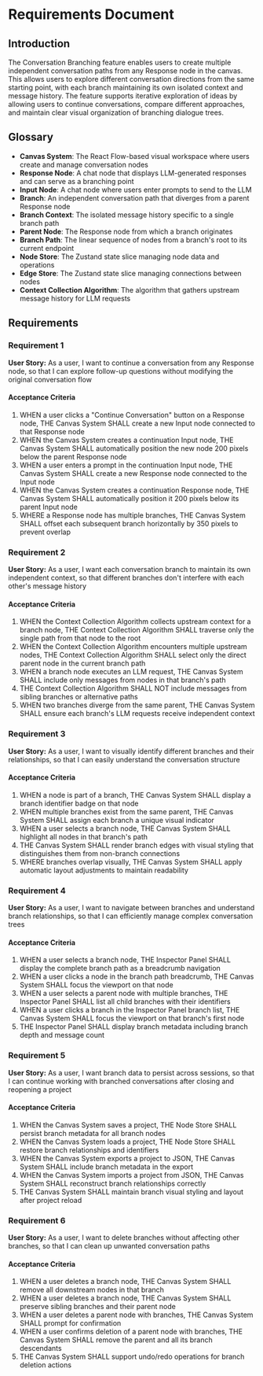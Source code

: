 # Requirements Document

## Introduction

The Conversation Branching feature enables users to create multiple independent conversation paths from any Response node in the canvas. This allows users to explore different conversation directions from the same starting point, with each branch maintaining its own isolated context and message history. The feature supports iterative exploration of ideas by allowing users to continue conversations, compare different approaches, and maintain clear visual organization of branching dialogue trees.

## Glossary

- **Canvas System**: The React Flow-based visual workspace where users create and manage conversation nodes
- **Response Node**: A chat node that displays LLM-generated responses and can serve as a branching point
- **Input Node**: A chat node where users enter prompts to send to the LLM
- **Branch**: An independent conversation path that diverges from a parent Response node
- **Branch Context**: The isolated message history specific to a single branch path
- **Parent Node**: The Response node from which a branch originates
- **Branch Path**: The linear sequence of nodes from a branch's root to its current endpoint
- **Node Store**: The Zustand state slice managing node data and operations
- **Edge Store**: The Zustand state slice managing connections between nodes
- **Context Collection Algorithm**: The algorithm that gathers upstream message history for LLM requests

## Requirements

### Requirement 1

**User Story:** As a user, I want to continue a conversation from any Response node, so that I can explore follow-up questions without modifying the original conversation flow

#### Acceptance Criteria

1. WHEN a user clicks a "Continue Conversation" button on a Response node, THE Canvas System SHALL create a new Input node connected to that Response node
2. WHEN the Canvas System creates a continuation Input node, THE Canvas System SHALL automatically position the new node 200 pixels below the parent Response node
3. WHEN a user enters a prompt in the continuation Input node, THE Canvas System SHALL create a new Response node connected to the Input node
4. WHEN the Canvas System creates a continuation Response node, THE Canvas System SHALL automatically position it 200 pixels below its parent Input node
5. WHERE a Response node has multiple branches, THE Canvas System SHALL offset each subsequent branch horizontally by 350 pixels to prevent overlap

### Requirement 2

**User Story:** As a user, I want each conversation branch to maintain its own independent context, so that different branches don't interfere with each other's message history

#### Acceptance Criteria

1. WHEN the Context Collection Algorithm collects upstream context for a branch node, THE Context Collection Algorithm SHALL traverse only the single path from that node to the root
2. WHEN the Context Collection Algorithm encounters multiple upstream nodes, THE Context Collection Algorithm SHALL select only the direct parent node in the current branch path
3. WHEN a branch node executes an LLM request, THE Canvas System SHALL include only messages from nodes in that branch's path
4. THE Context Collection Algorithm SHALL NOT include messages from sibling branches or alternative paths
5. WHEN two branches diverge from the same parent, THE Canvas System SHALL ensure each branch's LLM requests receive independent context

### Requirement 3

**User Story:** As a user, I want to visually identify different branches and their relationships, so that I can easily understand the conversation structure

#### Acceptance Criteria

1. WHEN a node is part of a branch, THE Canvas System SHALL display a branch identifier badge on that node
2. WHEN multiple branches exist from the same parent, THE Canvas System SHALL assign each branch a unique visual indicator
3. WHEN a user selects a branch node, THE Canvas System SHALL highlight all nodes in that branch's path
4. THE Canvas System SHALL render branch edges with visual styling that distinguishes them from non-branch connections
5. WHERE branches overlap visually, THE Canvas System SHALL apply automatic layout adjustments to maintain readability

### Requirement 4

**User Story:** As a user, I want to navigate between branches and understand branch relationships, so that I can efficiently manage complex conversation trees

#### Acceptance Criteria

1. WHEN a user selects a branch node, THE Inspector Panel SHALL display the complete branch path as a breadcrumb navigation
2. WHEN a user clicks a node in the branch path breadcrumb, THE Canvas System SHALL focus the viewport on that node
3. WHEN a user selects a parent node with multiple branches, THE Inspector Panel SHALL list all child branches with their identifiers
4. WHEN a user clicks a branch in the Inspector Panel branch list, THE Canvas System SHALL focus the viewport on that branch's first node
5. THE Inspector Panel SHALL display branch metadata including branch depth and message count

### Requirement 5

**User Story:** As a user, I want branch data to persist across sessions, so that I can continue working with branched conversations after closing and reopening a project

#### Acceptance Criteria

1. WHEN the Canvas System saves a project, THE Node Store SHALL persist branch metadata for all branch nodes
2. WHEN the Canvas System loads a project, THE Node Store SHALL restore branch relationships and identifiers
3. WHEN the Canvas System exports a project to JSON, THE Canvas System SHALL include branch metadata in the export
4. WHEN the Canvas System imports a project from JSON, THE Canvas System SHALL reconstruct branch relationships correctly
5. THE Canvas System SHALL maintain branch visual styling and layout after project reload

### Requirement 6

**User Story:** As a user, I want to delete branches without affecting other branches, so that I can clean up unwanted conversation paths

#### Acceptance Criteria

1. WHEN a user deletes a branch node, THE Canvas System SHALL remove all downstream nodes in that branch
2. WHEN a user deletes a branch node, THE Canvas System SHALL preserve sibling branches and their parent node
3. WHEN a user deletes a parent node with branches, THE Canvas System SHALL prompt for confirmation
4. WHEN a user confirms deletion of a parent node with branches, THE Canvas System SHALL remove the parent and all its branch descendants
5. THE Canvas System SHALL support undo/redo operations for branch deletion actions
